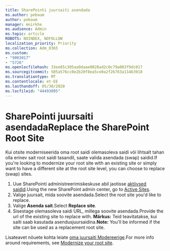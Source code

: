 ```yaml
---
title: SharePointi juursaiti asendada
ms.author: pebaum
author: pebaum
manager: mnirkhe
ms.audience: Admin
ms.topic: article
ROBOTS: NOINDEX, NOFOLLOW
localization_priority: Priority
ms.collection: Adm_O365
ms.custom:
- "9003017"
- "5726"
ms.openlocfilehash: 33ee85c305aa9daae0028ad2c0c79a003f9dc017
ms.sourcegitcommit: 505a576cc0e2b20f8ea5ce0a2f26763a11463918
ms.translationtype: MT
ms.contentlocale: et-EE
ms.lasthandoff: 05/30/2020
ms.locfileid: "44493095"
---
```

# <a name="replace-the-sharepoint-root-site"></a><span data-ttu-id="58924-102">SharePointi juursaiti asendada</span><span class="sxs-lookup"><span data-stu-id="58924-102">Replace the SharePoint Root Site</span></span>
<span data-ttu-id="58924-103">Kui otsite moderniseerida oma root saidi olemasoleva saidi või lihtsalt tahan olla erinev sait root saidi tasandil, saate valida asendada (swap) saidid.</span><span class="sxs-lookup"><span data-stu-id="58924-103">If you're looking to modernize your root site with an existing site or simply want to have a different site at the root site level, you can choose to replace (swap) sites.</span></span>

1. <span data-ttu-id="58924-104">Uue SharePointi administreerimiskeskuse abil jaotisse [aktiivsed saidid](https://admin.microsoft.com/sharepoint?page=siteManagement&modern=true).</span><span class="sxs-lookup"><span data-stu-id="58924-104">Using the new SharePoint admin center, go to [Active Sites](https://admin.microsoft.com/sharepoint?page=siteManagement&modern=true).</span></span>
2. <span data-ttu-id="58924-105">Valige juursait, mida soovite asendada.</span><span class="sxs-lookup"><span data-stu-id="58924-105">Select the root site you'd like to replace.</span></span>
3. <span data-ttu-id="58924-106">Valige **Asenda sait**.</span><span class="sxs-lookup"><span data-stu-id="58924-106">Select **Replace site**.</span></span>
4. <span data-ttu-id="58924-107">Sisestage olemasoleva saidi URL, millega soovite asendada.</span><span class="sxs-lookup"><span data-stu-id="58924-107">Provide the url of the existing site to replace with.</span></span> <span data-ttu-id="58924-108">**Märkus:** Teid teavitatakse, kui saiti saab kasutada asendusjuursaidina.</span><span class="sxs-lookup"><span data-stu-id="58924-108">**Note:** You'll be informed if the site can be used as a replacement root site.</span></span>

<span data-ttu-id="58924-109">Lisateavet nõuete kohta leiate [oma juursaiti Modereerige](https://docs.microsoft.com/sharepoint/modern-root-site).</span><span class="sxs-lookup"><span data-stu-id="58924-109">For more info around requirements, see [Modernize your root site](https://docs.microsoft.com/sharepoint/modern-root-site).</span></span>